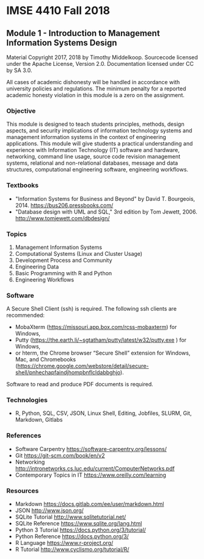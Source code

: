 # IMSE 4410 Fall 2018

## Module 1 - Introduction to Management Information Systems Design

Material Copyright 2017, 2018 by Timothy Middelkoop. Sourcecode licensed under the Apache License, Version 2.0. Documentation licensed under CC by SA 3.0.

All cases of academic dishonesty will be handled in accordance with university policies and regulations.  The minimum penalty for a reported academic honesty violation in this module is a zero on the assignment.

### Objective
This module is designed to teach students principles, methods, design
aspects, and security implications of information technology systems
and management information systems in the context of engineering
applications.  This module will give students a practical
understanding and experience with Information Technology (IT) software
and hardware, networking, command line usage, source code revision
management systems, relational and non-relational databases, message
and data structures, computational engineering software, engineering
workflows.

### Textbooks
* "Information Systems for Business and Beyond" by David T. Bourgeois, 2014. https://bus206.pressbooks.com/
* "Database design with UML and SQL," 3rd edition by Tom Jewett, 2006. http://www.tomjewett.com/dbdesign/

### Topics
1. Management Information Systems
2. Computational Systems (Linux and Cluster Usage)
3. Development Process and Community
4. Engineering Data
5. Basic Programming with R and Python
6. Engineering Workflows

### Software
A Secure Shell Client (ssh) is required. The following ssh clients are recommended: 
* MobaXterm (https://missouri.app.box.com/rcss-mobaxterm) for Windows, 
* Putty (https://the.earth.li/~sgtatham/putty/latest/w32/putty.exe ) for Windows, 
* or hterm, the Chrome browser “Secure Shell” extension for Windows, Mac, and Chromebooks (https://chrome.google.com/webstore/detail/secure-shell/pnhechapfaindjhompbnflcldabbghjo).

Software to read and produce PDF documents is required.

### Technologies
* R, Python, SQL, CSV, JSON, Linux Shell, Editing, Jobfiles, SLURM, Git, Markdown, Gitlabs

### References
* Software Carpentry https://software-carpentry.org/lessons/
* Git https://git-scm.com/book/en/v2
* Networking http://intronetworks.cs.luc.edu/current/ComputerNetworks.pdf
* Contemporary Topics in IT https://www.oreilly.com/learning

### Resources
* Markdown https://docs.gitlab.com/ee/user/markdown.html
* JSON http://www.json.org/
* SQLite Tutorial http://www.sqlitetutorial.net/
* SQLite Reference https://www.sqlite.org/lang.html
* Python 3 Tutorial https://docs.python.org/3/tutorial/
* Python Reference https://docs.python.org/3/
* R Language https://www.r-project.org/
* R Tutorial http://www.cyclismo.org/tutorial/R/
